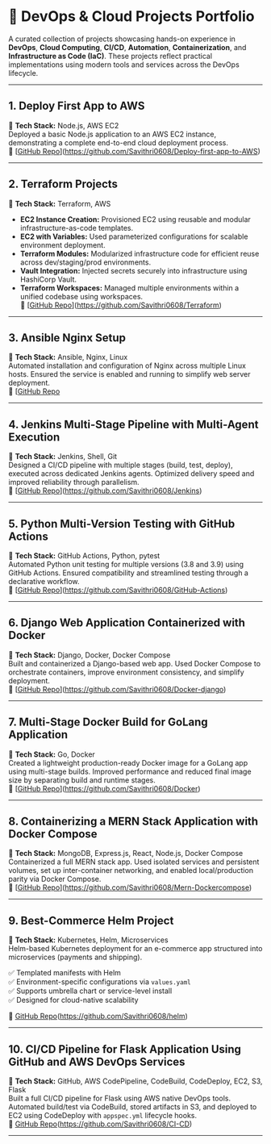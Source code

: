 # 🚀 DevOps & Cloud Projects Portfolio

A curated collection of projects showcasing hands-on experience in **DevOps**, **Cloud Computing**, **CI/CD**, **Automation**, **Containerization**, and **Infrastructure as Code (IaC)**. These projects reflect practical implementations using modern tools and services across the DevOps lifecycle.

---

## 1. Deploy First App to AWS  
📌 **Tech Stack:** Node.js, AWS EC2  
Deployed a basic Node.js application to an AWS EC2 instance, demonstrating a complete end-to-end cloud deployment process.  
🔗 [[GitHub Repo](#)](https://github.com/Savithri0608/Deploy-first-app-to-AWS)

---

## 2. Terraform Projects  
📌 **Tech Stack:** Terraform, AWS  

- **EC2 Instance Creation:** Provisioned EC2 using reusable and modular infrastructure-as-code templates.  
- **EC2 with Variables:** Used parameterized configurations for scalable environment deployment.  
- **Terraform Modules:** Modularized infrastructure code for efficient reuse across dev/staging/prod environments.  
- **Vault Integration:** Injected secrets securely into infrastructure using HashiCorp Vault.  
- **Terraform Workspaces:** Managed multiple environments within a unified codebase using workspaces.  
🔗 [[GitHub Repo](#)](https://github.com/Savithri0608/Terraform)

---

## 3. Ansible Nginx Setup  
📌 **Tech Stack:** Ansible, Nginx, Linux  
Automated installation and configuration of Nginx across multiple Linux hosts. Ensured the service is enabled and running to simplify web server deployment.  
🔗 [[GitHub Repo](#](https://github.com/Savithri0608/Ansible))

---

## 4. Jenkins Multi-Stage Pipeline with Multi-Agent Execution  
📌 **Tech Stack:** Jenkins, Shell, Git  
Designed a CI/CD pipeline with multiple stages (build, test, deploy), executed across dedicated Jenkins agents. Optimized delivery speed and improved reliability through parallelism.  
🔗 [[GitHub Repo](#)](https://github.com/Savithri0608/Jenkins)

---

## 5. Python Multi-Version Testing with GitHub Actions  
📌 **Tech Stack:** GitHub Actions, Python, pytest  
Automated Python unit testing for multiple versions (3.8 and 3.9) using GitHub Actions. Ensured compatibility and streamlined testing through a declarative workflow.  
🔗 [[GitHub Repo](#)](https://github.com/Savithri0608/GitHub-Actions)

---

## 6. Django Web Application Containerized with Docker  
📌 **Tech Stack:** Django, Docker, Docker Compose  
Built and containerized a Django-based web app. Used Docker Compose to orchestrate containers, improve environment consistency, and simplify deployment.  
🔗 [[GitHub Repo](#)](https://github.com/Savithri0608/Docker-django)

---

## 7. Multi-Stage Docker Build for GoLang Application  
📌 **Tech Stack:** Go, Docker  
Created a lightweight production-ready Docker image for a GoLang app using multi-stage builds. Improved performance and reduced final image size by separating build and runtime stages.  
🔗 [[GitHub Repo](#)](https://github.com/Savithri0608/Docker)

---

## 8. Containerizing a MERN Stack Application with Docker Compose  
📌 **Tech Stack:** MongoDB, Express.js, React, Node.js, Docker Compose  
Containerized a full MERN stack app. Used isolated services and persistent volumes, set up inter-container networking, and enabled local/production parity via Docker Compose.  
🔗 [[GitHub Repo](#)](https://github.com/Savithri0608/Mern-Dockercompose)

---

## 9. Best-Commerce Helm Project  
📌 **Tech Stack:** Kubernetes, Helm, Microservices  
Helm-based Kubernetes deployment for an e-commerce app structured into microservices (payments and shipping).  

✅ Templated manifests with Helm  
✅ Environment-specific configurations via `values.yaml`  
✅ Supports umbrella chart or service-level install  
✅ Designed for cloud-native scalability  

🔗 [GitHub Repo](#)(https://github.com/Savithri0608/helm)

---

## 10. CI/CD Pipeline for Flask Application Using GitHub and AWS DevOps Services  
📌 **Tech Stack:** GitHub, AWS CodePipeline, CodeBuild, CodeDeploy, EC2, S3, Flask  
Built a full CI/CD pipeline for Flask using AWS native DevOps tools. Automated build/test via CodeBuild, stored artifacts in S3, and deployed to EC2 using CodeDeploy with `appspec.yml` lifecycle hooks.  
🔗 [GitHub Repo](#)(https://github.com/Savithri0608/CI-CD)

---
